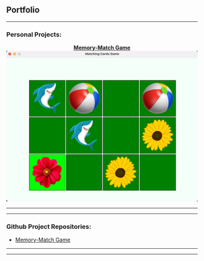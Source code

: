 ## Portfolio

---

### Personal Projects:

[<center><b>Memory-Match Game</b></center>](/Memory-Match.md)
[<img src="images/Memory-Match.jpg?raw=true"/>](/sample_page)

---

---

### Github Project Repositories:

- [Memory-Match Game](https://github.com/Chirag-Bhardwaj/Memory-Match-Game)


---




---

